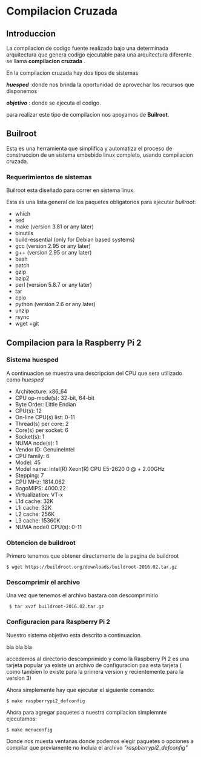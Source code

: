 # Compilacion Cruzada

## Introduccion

La compilacion de codigo fuente realizado bajo una determinada arquitectura que genera codigo ejecutable para una arquitectura diferente se llama __compilacion cruzada__ .

En la compilacion cruzada hay dos tipos de sistemas

__*huesped*__
:donde nos brinda la oportunidad de aprovechar los recursos que disponemos  

__*objetivo*__ :
donde se ejecuta el codigo.

para realizar este tipo de compilacion nos apoyamos de __Builroot__.

## Builroot

Esta es una herramienta que simplifica y automatiza el proceso de construccion de un sistema embebido linux completo, usando compilacion cruzada.

### Requerimientos de sistemas

Builroot esta diseñado para correr en sistema linux.

Esta es una lista general de los paquetes obligatorios para ejecutar *builroot*:

+ which
+ sed
+ make (version 3.81 or any later)
+ binutils
+ build-essential (only for Debian based systems)
+ gcc (version 2.95 or any later)
+ g++ (version 2.95 or any later)
+ bash
+ patch
+ gzip
+ bzip2
+ perl (version 5.8.7 or any later)
+ tar
+ cpio
+ python (version 2.6 or any later)
+ unzip
+ rsync
+ wget
+git


## Compilacion para la Raspberry Pi 2

### Sistema huesped

A continuacion se muestra una descripcion del CPU que sera utilizado como *huesped*

+ Architecture:          x86_64
+ CPU op-mode(s):        32-bit, 64-bit
+ Byte Order:            Little Endian
+ CPU(s):                12
+ On-line CPU(s) list:   0-11
+ Thread(s) per core:    2
+ Core(s) per socket:    6
+ Socket(s):             1
+ NUMA node(s):          1
+ Vendor ID:             GenuineIntel
+ CPU family:            6
+ Model:                 45
+ Model name:            Intel(R) Xeon(R) CPU E5-2620 0 @ + 2.00GHz
+ Stepping:              7
+ CPU MHz:               1814.062
+ BogoMIPS:              4000.22
+ Virtualization:        VT-x
+ L1d cache:             32K
+ L1i cache:             32K
+ L2 cache:              256K
+ L3 cache:              15360K
+ NUMA node0 CPU(s):     0-11

### Obtencion de buildroot

Primero tenemos que obtener directamente de la pagina de buildroot

	$ wget https://buildroot.org/downloads/buildroot-2016.02.tar.gz

### Descomprimir el archivo

Una vez que tenemos el archivo bastara con descomprimirlo

	 $ tar xvzf buildroot-2016.02.tar.gz

### Configuracion para Raspberry Pi 2

Nuestro sistema objetivo esta descrito a continuacion.

bla bla bla

accedemos al directorio descomprimido y como la Raspberry Pi 2 es una tarjeta popular ya existe un archivo de configuracion paa esta tarjeta ( como tambien lo existe para la primera version y recientemente para la version 3)

Ahora simplemente hay que ejecutar el siguiente comando:

	$ make raspberrypi2_defconfig

Ahora para agregar paquetes a nuestra compilacion simplemnte ejecutamos:

	$ make menuconfig

Donde nos muesta ventanas donde podemos elegir paquetes o opciones a compilar que previamente no incluia el archivo *"raspberrypi2_defconfig"*
